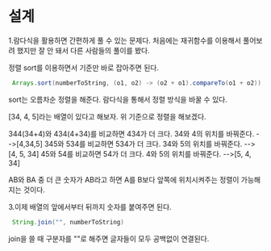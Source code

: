 설계
=============
1.람다식을 활용하면 간편하게 풀 수 있는 문제다. 처음에는 재귀함수를 이용해서 풀어보려 했지만 잘 안 돼서 다른 사람들의 풀이를 봤다. 

정렬 sort를 이용하면서 기준만 바로 잡아주면 된다. 

```java
 Arrays.sort(numberToString, (o1, o2) -> (o2 + o1).compareTo(o1 + o2));
```
sort는 오름차순 정렬을 해준다. 람다식을 통해서 정렬 방식을 바꿀 수 있다.

[34, 4, 5]라는 배열이 있다고 해보자. 위 기준으로 정렬을 해보겠다.

344(34+4)와 434(4+34)를 비교하면 434가 더 크다. 34와 4의 위치를 바꿔준다. -->[4,34,5]
345와 534를 비교하면 534가 더 크다. 34와 5의 위치를 바꿔준다. -->[4, 5, 34]
45와 54를 비교하면 54가 더 크다. 4와 5의 위치를 바꿔준다. -->[5, 4, 34]

AB와 BA 중 더 큰 숫자가 AB라고 하면 A를 B보다 앞쪽에 위치시켜주는 정렬이 가능해지는 것이다.

3.이제 배열의 앞에서부터 뒤까지 숫자를 붙여주면 된다.

```java
 String.join("", numberToString)
```

join을 쓸 때 구분자를 ""로 해주면 글자들이 모두 공백없이 연결된다.
